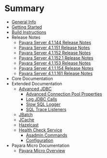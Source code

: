 # Summary

* [General Info](general-info/general-info.md)
* [Getting Started](getting-started/getting-started.md)
* [Build Instructions](build-instructions/build-instructions.md)
* Release Notes
    * [Payara Server 4.1.144 Release Notes](release-notes/release-notes-144.md)
    * [Payara Server 4.1.151 Release Notes](release-notes/release-notes-151.md)
    * [Payara Server 4.1.152 Release Notes](release-notes/release-notes-152.md)
    * [Payara Server 4.1.152.1 Release Notes](release-notes/release-notes-152.1.md)
    * [Payara Server 4.1.153 Release Notes](release-notes/release-notes-153.md)
    * [Payara Server 4.1.1.154 Release Notes](release-notes/release-notes-154.md)
    * [Payara Server 4.1.1.161 Release Notes](release-notes/release-notes-154.md)
* Core Documentation
* Extended Documentation
    * [Advanced JDBC](documentation/extended-documentation/advanced-jdbc/advanced-jdbc-configuration-and-diagnostics.md)
        * [Advanced Connection Pool Properties](documentation/extended-documentation/advanced-jdbc/advanced-jdbc-configuration-and-diagnostics.md)
        * [Log JDBC Calls](documentation/extended-documentation/advanced-jdbc/log-jdbc-calls.md)
        * [Slow SQL Logger](documentation/extended-documentation/advanced-jdbc/slow-sql-logger.md)
        * [SQL Trace Listeners](documentation/extended-documentation/advanced-jdbc/sql-trace-listeners.md)
    * [JBatch](documentation/extended-documentation/jbatch.md)
    * [JCache](documentation/extended-documentation/jcache.md)
    * [Hazelcast](documentation/extended-documentation/hazelcast.md)
    * [Health Check Service](documentation/extended-documentation/health-check-service/health-check-service.md)
        * [Asadmin Commands](documentation/extended-documentation/health-check-service/asadmin-commands.md)
        * [Configuration](documentation/extended-documentation/health-check-service/configuration.md)
* Payara Micro Documentation
    * [Payara Micro Overview](documentation/payara-micro/payara-micro.md)
